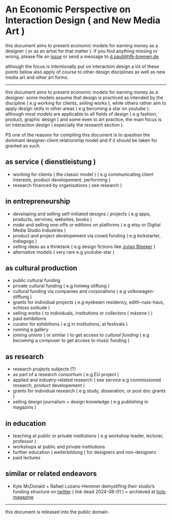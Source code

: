 # An Economic Perspective on Interaction Design ( and New Media Art )

this document aims to present economic models for earning money as a designer ( or as an artist for that matter ). if you find anything missing or wrong, please file an [issue](https://github.com/dennisppaul/an-economic-perspective-on-interaction-design/issues) or send a message to d.paul@hfk-bremen.de

although the focus is intentionally put on interaction design a lot of these points below also apply of course to other design disciplines as well as new media art and other art forms.

---

this document aims to present economic models for earning money as a designer. some models assume that design is practiced as intended by the discipline ( e.g working for clients, selling works ), while others rather aim to apply design skills in other areas ( e.g becoming a star on youtube ). although most models are applicable to all fields of design ( e.g fashion, product, graphic design ) and some even to art practice, the main focus is on interaction design ( especially the research section ).

PS one of the reasons for compiling this document is to question the dominant designer-client relationship model and if it should be taken for granted as such.

## as service ( dienstleistung )

- working for clients ( the classic model ) ( e.g communicating client interests, product developement, performing )
- research financed by organisations ( see research )

## in entrepreneurship

- developing and selling self-initiated designs / projects ( e.g apps, products, services, websites, books )
- *make* and selling one-offs or editions on platforms ( e.g etsy or Digital Media Studio Industries )
- product and project developement via crowd funding ( e.g kickstarter, indiegogo )
- selling ideas as a thinktank ( e.g design fictions like [Julian Bleeker](https://julianbleecker.com) )
- alternative models ( very rare e.g youtube-star )

## as cultural production

- public cultural funding
- private cultural funding ( e.g holweg stiftung )
- cultural funding via companies and corporations ( e.g volkswagen-stiftung )
- grants for individual projects ( e.g eyebeam residency, edith-russ-haus, schloss solitude )
- selling works ( to individuals, institutions or collectors ( mäzene ) )
- paid exhibitions
- curator for exhibitions ( e.g in institutions, at festivals )
- running a gallery
- joining *unions* ( or similar ) to get access to *cultural funding* ( e.g *becoming* a composer to get access to music funding )

## as research

- research projects subjects (?)
- as part of a research consortium ( e.g EU project )
- applied and industry-related research ( see service e.g commissioned research, product developement )
- grants for individual research ( e.g study, disseration, or post doc grants )
- selling design journalism + design knowledge ( e.g publishing in magazins ) 

## in education

- teaching at public or private institutions ( e.g workshop leader, lecturer, professor )
- workshops at public and private institutions
- further education ( weiterbildung ) for designers and non-designers
- paid lectures

## similar or related endeavors

- Kyle McDonald + Rafael Lozano-Hemmer demystifing their studio’s funding structure on [twitter](https://twitter.com/errafael/status/1475724455359963144) ( link dead 2024-06-01 ) + archieved at [holo magazine](https://www.holo.mg/stream/kyle-mcdonald-rafael-lozano-hemmer-studio-funding-structure/)

---

this document is released into the public domain.
